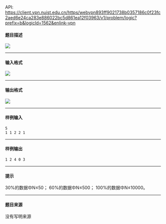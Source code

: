 API: https://client.vpn.nuist.edu.cn/https/webvpn893ff9021738b0357186c0f23fc2aed6e24ca283e886022bc5d861ea12f03963/v1/problem/logic?prefix=b&logicId=1562&enlink-vpn

#### 题目描述

![](../file/1562_0.jpg)

---

#### 输入格式

![](../file/1562_0.jpg)

---

#### 输出格式

![](../file/1562_0.jpg)

---

#### 样例输入
```
5
1 1 2 2 1

```

---

#### 样例输出
```
1 2 4 0 3

```

---

#### 提示

30%的数据中N≤50； 60%的数据中N≤500； 100%的数据中N≤10000。

---

#### 题目来源

没有写明来源